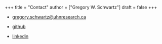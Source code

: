 +++
title = "Contact"
author = ["Gregory W. Schwartz"]
draft = false
+++

-   [gregory.schwartz@uhnresearch.ca](mailto:gregory.schwartz@uhnresearch.ca)

-   [github](https://github.com/GregorySchwartz)

-   [linkedin](https://www.linkedin.com/in/schwartzgregory)

<br></br>
